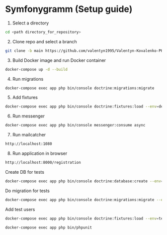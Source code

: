 # Symfonygramm (Setup guide)

1. Select a directory
```sh
cd <path directory_for_repository>
```
2. Clone repo and select a branch
```sh
git clone -b main https://github.com/valentyn1995/Valentyn-Kovalenko-PHP-Symfony-local-.git
```
3. Build Docker image and run Docker container
```sh
docker-compose up -d --build
```
4. Run migrations
```sh
docker-compose exec app php bin/console doctrine:migrations:migrate
```
5. Add fixtures
```sh
docker-compose exec app php bin/console doctrine:fixtures:load --env=dev --group=AppFixtures
```
6. Run messenger
```sh
docker-compose exec app php bin/console messenger:consume async  
```
7. Run mailcatcher
```sh
http://localhost:1080
```
8. Run application in browser
```sh
http://localhost:8000/registration
```
Create DB for tests
```sh
docker-compose exec app php bin/console doctrine:database:create --env=test
```
Do migration for tests
```sh
docker-compose exec app php bin/console doctrine:migrations:migrate --env=test
```
Add test users
```sh
docker-compose exec app php bin/console doctrine:fixtures:load --env=test --group=TestFixtures
```
```sh
docker-compose exec app php bin/phpunit
```

